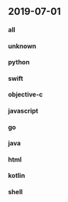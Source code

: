## 2019-07-01

#### all

#### unknown

#### python

#### swift

#### objective-c

#### javascript

#### go

#### java

#### html

#### kotlin

#### shell
